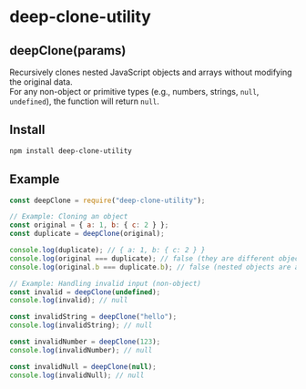 # deep-clone-utility

## deepClone(params)

Recursively clones nested JavaScript objects and arrays without modifying the original data.  
For any non-object or primitive types (e.g., numbers, strings, `null`, `undefined`), the function will return `null`.

## Install

```bash
npm install deep-clone-utility
```

## Example

```js
const deepClone = require("deep-clone-utility");

// Example: Cloning an object
const original = { a: 1, b: { c: 2 } };
const duplicate = deepClone(original);

console.log(duplicate); // { a: 1, b: { c: 2 } }
console.log(original === duplicate); // false (they are different objects)
console.log(original.b === duplicate.b); // false (nested objects are also cloned)

// Example: Handling invalid input (non-object)
const invalid = deepClone(undefined);
console.log(invalid); // null

const invalidString = deepClone("hello");
console.log(invalidString); // null

const invalidNumber = deepClone(123);
console.log(invalidNumber); // null

const invalidNull = deepClone(null);
console.log(invalidNull); // null
```
